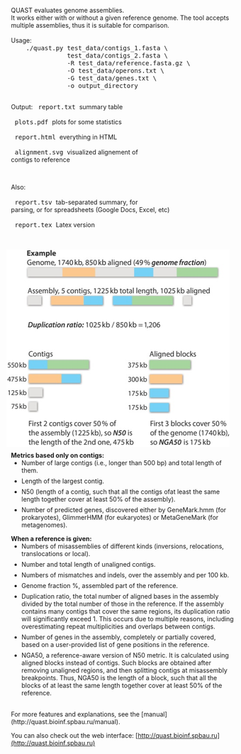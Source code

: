 <style>
ul {
margin-top: -1em;
}
ul li {
margin-bottom: 0.5em;
}
.pre {
white-space: pre;
margin-top: -1em;
}
.code { 
font-family: monospace;
}
</style>

QUAST evaluates genome assemblies.  
It works either with or without a given reference genome. The tool accepts multiple assemblies, thus it is suitable for comparison.

<div class='pre'>
Usage:<span class='code'>
    ./quast.py test_data/contigs_1.fasta \
               test_data/contigs_2.fasta \
               -R test_data/reference.fasta.gz \
               -O test_data/operons.txt \
               -G test_data/genes.txt \
               -o output_directory  </span>

Output:
<span class='code'>     report.txt     </span>summary table  
<span class='code'>     plots.pdf      </span>plots for some statistics  
<span class='code'>     report.html    </span>everything in HTML  
<span class='code'>     alignment.svg  </span>visualized alignement of contigs to reference

Also:  
<span class='code'>     report.tsv     </span>tab-separated summary, for parsing, or for spreadsheets (Google Docs, Excel, etc)  
<span class='code'>     report.tex     </span>Latex version
</div>
<br>

<img width=511 height=445 src='Illustration.jpg' style='float: right; margin: 0 10px 10px 30px;'/>

**Metrics based only on contigs:**  

* Number of large contigs (i.e., longer than 500 bp) and total length of them.  
* Length of the largest contig.  
* N50 (length of a contig, such that all the contigs ofat least the same length together cover at least 50% of the assembly).  
* Number of predicted genes, discovered either by GeneMark.hmm (for prokaryotes), GlimmerHMM (for eukaryotes) or MetaGeneMark (for metagenomes).  

**When a reference is given:**  

* Numbers of misassemblies of different kinds (inversions, relocations, translocations or local).  
* Number and total length of unaligned contigs.  
* Numbers of mismatches and indels, over the assembly and per 100 kb.  
* Genome fraction %, assembled part of the reference.  
* Duplication ratio, the total number of aligned bases in the assembly divided by the total number of those in the reference. If the assembly contains many contigs that cover the same regions, its duplication ratio will significantly exceed 1. This occurs due to multiple reasons, including overestimating repeat multiplicities and overlaps between contigs.  
* Number of genes in the assembly, completely or partially covered, based on a user-provided list of gene positions in the reference.  
* NGA50, a reference-aware version of N50 metric. It is calculated using aligned blocks instead of contigs. Such blocks are obtained after removing unaligned regions, and then splitting contigs at misassembly breakpoints. Thus, NGA50 is the length of a block, such that all the blocks of at least the same length together cover at least 50% of the reference.  

<br>
For more features and explanations, see the [manual](http://quast.bioinf.spbau.ru/manual).

You can also check out the web interface: [http://quast.bioinf.spbau.ru](http://quast.bioinf.spbau.ru)